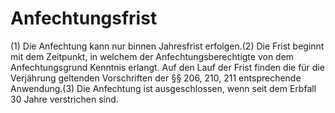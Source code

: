 # Anfechtungsfrist

(1) Die Anfechtung kann nur binnen Jahresfrist erfolgen.(2) Die Frist beginnt mit dem Zeitpunkt, in welchem der Anfechtungsberechtigte von dem Anfechtungsgrund Kenntnis erlangt. Auf den Lauf der Frist finden die für die Verjährung geltenden Vorschriften der §§ 206, 210, 211 entsprechende Anwendung.(3) Die Anfechtung ist ausgeschlossen, wenn seit dem Erbfall 30 Jahre verstrichen sind. 

